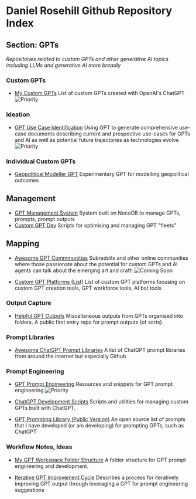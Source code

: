 # Daniel Rosehill Github Repository Index

## Section: GPTs

*Repositories related to custom GPTs and other generative AI topics including LLMs and generative AI more broadly*

### Custom GPTs

- [My Custom GPTs](https://github.com/danielrosehill/My-Custom-GPTs) List of custom GPTs created with OpenAI's ChatGPT ![Priority](https://img.shields.io/badge/Priority-green?style=flat&logoColor=white)

### Ideation

- [GPT Use Case Identification](https://github.com/danielrosehill/GPT-Use-Cases)
  Using GPT to generate comprehensive use-case documents describing current and prospective use-cases for GPTs and AI as well as potential future trajectories as technologies evolve ![Priority](https://img.shields.io/badge/Priority-green?style=flat&logoColor=white)

### Individual Custom GPTs
- [Geopolitical Modeller GPT](https://github.com/danielrosehill/Geopolitical-Modeller-GPT)
Experimentary GPT for modelling geopolitical outcomes

## Management  

- [GPT Management System](https://github.com/danielrosehill/GPT-Management-System) System built on NocoDB to manage GPTs, prompts, prompt outputs
- [Custom GPT Dev](https://github.com/danielrosehill/ChatGPT-CustomGPT-Dev) Scripts for optimising and managing GPT "fleets"

## Mapping

- [Awesome GPT Commmunities](https://github.com/danielrosehill/Awesome-GPT-Communities)
Subreddits and other online communities where those passionate about the potential for custom GPTs and AI agents can talk about the emerging art and craft! ![Coming Soon](https://img.shields.io/badge/Coming%20Soon-blue)

- [Custom GPT Platforms (List)](https://github.com/danielrosehill/Custom-GPT-Platforms) List of custom GPT platforms focusing on custom GPT creation tools, GPT workforce tools, AI bot tools

### Output Capture

- [Helpful GPT Outputs](https://github.com/danielrosehill/Helpful-GPT-Outputs) Miscellaneous outputs from GPTs organised into folders. A public first entry repo for prompt outputs (of sorts).

### Prompt Libraries

- [Awesome ChatGPT Prompt Libraries](https://github.com/danielrosehill/Awesome-GPT-Prompt-Libraries) A list of ChatGPT prompt libraries from around the internet but especially Github

### Prompt Engineering 

- [GPT Prompt Engineering](https://github.com/danielrosehill/GPT-Prompt-Engineering-) Resources and snippets for GPT prompt engineering ![Priority](https://img.shields.io/badge/Priority-green?style=flat&logoColor=white)

- [ChatGPT Development Scripts](https://github.com/danielrosehill/ChatGPT-CustomGPT-Dev) Scripts and utilities for managing custom GPTs built with ChatGPT.

- [GPT Prompting Library (Public Version)](https://github.com/danielrosehill/GPT-Prompt-Library-Public-) An open source list of prompts that I have developed (or am developing) for prompting GPTs, such as ChatGPT

### Workflow Notes, Ideas

- [My GPT Workspace Folder Structure](https://github.com/danielrosehill/GPT-Workspace-Folder-Structure) A folder structure for GPT prompt engineering and development.

- [Iterative GPT Improvement Cycle](https://github.com/danielrosehill/Iterative-GPT-Prompt-Cycle) Describes a process for iteratively improving GPT output through leveraging a GPT for prompt engineering suggestions
